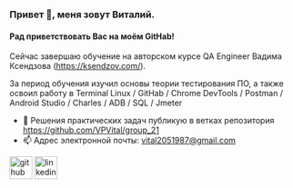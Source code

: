 ### Привет 👋, меня зовут Виталий.
#### Рад приветствовать Вас на моём  GitHab!
Сейчас завершаю обучение на авторском курсе QA Engineer Вадима Ксендзова (https://ksendzov.com/).

За период обучения изучил основы теории тестирования ПО, а также освоил работу в Terminal Linux / GitHab / Chrome DevTools / Postman / Android Studio / Charles / ADB / SQL / Jmeter

- 🤔 Решения практических задач публикую в ветках репозитория https://github.com/VPVital/group_21 
- 📫 Адрес электронной почты: vital2051987@gmail.com 


[<img src='https://cdn.jsdelivr.net/npm/simple-icons@3.0.1/icons/github.svg' alt='github' height='40'>](https://github.com/VPVital/group_21)  [<img src='https://cdn.jsdelivr.net/npm/simple-icons@3.0.1/icons/linkedin.svg' alt='linkedin' height='40'>](https://www.linkedin.com/in/vitaliy-poluyan/) 
